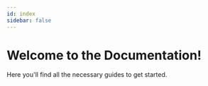 ```yaml
---
id: index
sidebar: false
---
```


# Welcome to the Documentation!

Here you'll find all the necessary guides to get started.